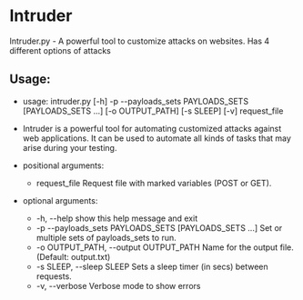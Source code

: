 # Intruder
Intruder.py - A powerful tool to customize attacks on websites. Has 4 different options of attacks

## Usage:
* usage: intruder.py [-h] -p --payloads_sets PAYLOADS_SETS [PAYLOADS_SETS ...] [-o OUTPUT_PATH] [-s SLEEP] [-v] request_file

* Intruder is a powerful tool for automating customized attacks against web applications. It can be used to automate all kinds
of tasks that may arise during your testing.

* positional arguments:
  * request_file          Request file with marked variables (POST or GET).

* optional arguments:
  * -h, --help            show this help message and exit
  * -p --payloads_sets PAYLOADS_SETS [PAYLOADS_SETS ...]
                        Set or multiple sets of payloads_sets to run.
  * -o OUTPUT_PATH, --output OUTPUT_PATH
                        Name for the output file. (Default: output.txt)
  * -s SLEEP, --sleep SLEEP
                        Sets a sleep timer (in secs) between requests.
  * -v, --verbose         Verbose mode to show errors

